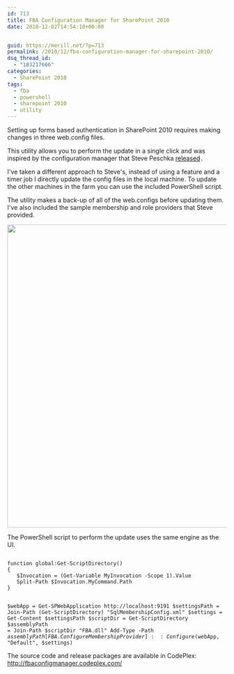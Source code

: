 ```yaml
---
id: 713
title: FBA Configuration Manager for SharePoint 2010
date: 2010-12-02T14:54:18+00:00


guid: https://merill.net/?p=713
permalink: /2010/12/fba-configuration-manager-for-sharepoint-2010/
dsq_thread_id:
  - "183217666"
categories:
  - SharePoint 2010
tags:
  - fba
  - powershell
  - sharepoint 2010
  - utility
---
```

Setting up forms based authentication in SharePoint 2010 requires making changes in three web.config files.

This utility allows you to perform the update in a single click and was inspired by the configuration manager that Steve Peschka <a href="http://blogs.technet.com/b/speschka/archive/2010/07/28/sharepoint-2010-forms-based-authentication-configuration-manager.aspx">released</a><code>.</code>

I've taken a different approach to Steve's, instead of using a feature and a timer job I directly update the config files in the local machine. To update the other machines in the farm you can use the included PowerShell script.

The utility makes a back-up of all of the web.configs before updating them. I've also included the sample membership and role providers that Steve provided.

<a href="https://merill.net/wp-content/uploads/2010/12/ConfigureMembershipProvider1.png"><img class="alignnone size-full wp-image-715" title="ConfigureMembershipProvider" src="https://merill.net/wp-content/uploads/2010/12/ConfigureMembershipProvider1.png" alt="" width="695" /></a>

The PowerShell script to perform the update uses the same engine as the UI. 

<code>
function global:Get-ScriptDirectory()
{
   $Invocation = (Get-Variable MyInvocation -Scope 1).Value
   Split-Path $Invocation.MyCommand.Path
}

$webApp = Get-SPWebApplication http://localhost:9191
$settingsPath = Join-Path (Get-ScriptDirectory) "SqlMembershipConfig.xml"
$settings = Get-Content $settingsPath
$scriptDir = Get-ScriptDirectory
$assemblyPath = Join-Path $scriptDir "FBA.dll"
Add-Type -Path $assemblyPath
[FBA.ConfigureMembershipProvider]::Configure($webApp, "Default", $settings)
</code>

The source code and release packages are available in CodePlex: <a href="http://fbaconfigmanager.codeplex.com/">http://fbaconfigmanager.codeplex.com/</a>